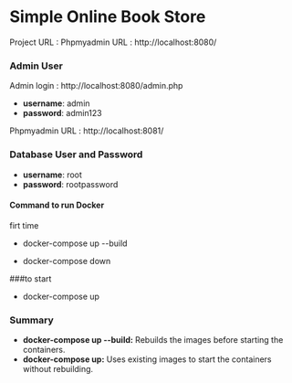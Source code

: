 # Simple Online Book Store

Project URL : Phpmyadmin URL : http://localhost:8080/

### Admin User
Admin login : http://localhost:8080/admin.php
- **username**: admin
- **password**: admin123


Phpmyadmin URL : http://localhost:8081/
### Database User and Password
- **username**: root
- **password**: rootpassword


#### Command to run Docker 
firt time
- docker-compose up --build

- docker-compose down 

###to start

- docker-compose up

### Summary

- **docker-compose up --build:** Rebuilds the images before starting the containers.
- **docker-compose up:** Uses existing images to start the containers without rebuilding.